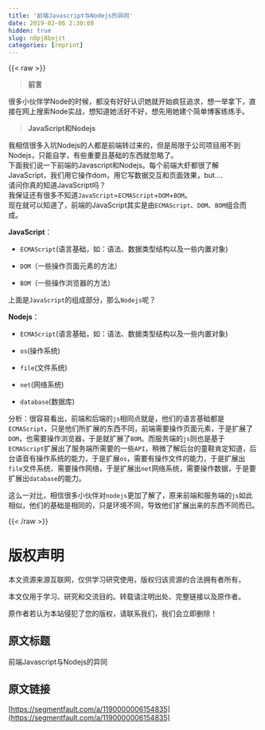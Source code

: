 ```yaml
---
title: '前端Javascript与Nodejs的异同' 
date: 2019-02-06 2:30:08
hidden: true
slug: n0pj8bojzt
categories: [reprint]
---
```


{{< raw >}}

                    
<blockquote><p><strong>前言</strong></p></blockquote>
<p>很多小伙伴学Node的时候，都没有好好认识她就开始疯狂追求，想一举拿下，直接在网上搜索Node实战，想知道她活好不好，想先用她建个简单博客练练手。</p>
<blockquote><p><strong>JavaScript和Nodejs</strong></p></blockquote>
<p>我相信很多入坑Nodejs的人都是前端转过来的，但是局限于公司项目用不到Nodejs，只能自学，有些重要且基础的东西就忽略了。<br>下面我们说一下前端的Javascript和Nodejs。每个前端大虾都很了解JavaScript，我们用它操作dom，用它写数据交互和页面效果，but....<br>请问你真的知道JavaScript吗？<br>我保证还有很多不知道<code>JavaScript</code>=<code>ECMAScript</code>+<code>DOM</code>+<code>BOM</code>。<br>现在就可以知道了，前端的JavaScript其实是由<code>ECMAScript</code>、<code>DOM</code>、<code>BOM</code>组合而成。</p>
<p><strong>JavaScript</strong>：</p>
<ul>
<li><p><code>ECMAScript</code>(语言基础，如：语法、数据类型结构以及一些内置对象)</p></li>
<li><p><code>DOM</code>（一些操作页面元素的方法）</p></li>
<li><p><code>BOM</code>（一些操作浏览器的方法）</p></li>
</ul>
<p>上面是<code>JavaScript</code>的组成部分，那么<code>Nodejs</code>呢？</p>
<p><strong>Nodejs</strong>：</p>
<ul>
<li><p><code>ECMAScript</code>(语言基础，如：语法、数据类型结构以及一些内置对象)</p></li>
<li><p><code>os</code>(操作系统)</p></li>
<li><p><code>file</code>(文件系统)</p></li>
<li><p><code>net</code>(网络系统)</p></li>
<li><p><code>database</code>(数据库)</p></li>
</ul>
<p>分析：很容易看出，前端和后端的<code>js</code>相同点就是，他们的语言基础都是<code>ECMAScript</code>，只是他们所扩展的东西不同，前端需要操作页面元素，于是扩展了<code>DOM</code>，也需要操作浏览器，于是就扩展了<code>BOM</code>。而服务端的<code>js</code>则也是基于<code>ECMAScript</code>扩展出了服务端所需要的一些<code>API</code>，稍微了解后台的童鞋肯定知道，后台语音有操作系统的能力，于是扩展<code>os</code>，需要有操作文件的能力，于是扩展出<code>file</code>文件系统、需要操作网络，于是扩展出<code>net</code>网络系统，需要操作数据，于是要扩展出<code>database</code>的能力。</p>
<p>这么一对比，相信很多小伙伴对<code>nodejs</code>更加了解了，原来前端和服务端的<code>js</code>如此相似，他们的基础是相同的，只是环境不同，导致他们扩展出来的东西不同而已。</p>

                
{{< /raw >}}

# 版权声明
本文资源来源互联网，仅供学习研究使用，版权归该资源的合法拥有者所有，

本文仅用于学习、研究和交流目的。转载请注明出处、完整链接以及原作者。

原作者若认为本站侵犯了您的版权，请联系我们，我们会立即删除！

## 原文标题
前端Javascript与Nodejs的异同

## 原文链接
[https://segmentfault.com/a/1190000006154835](https://segmentfault.com/a/1190000006154835)


